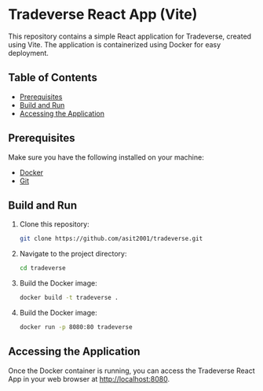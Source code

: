# Tradeverse React App (Vite)

This repository contains a simple React application for Tradeverse, created using Vite. The application is containerized using Docker for easy deployment.

## Table of Contents

- [Prerequisites](#prerequisites)
- [Build and Run](#build-and-run)
- [Accessing the Application](#accessing-the-application)

## Prerequisites

Make sure you have the following installed on your machine:

- [Docker](https://www.docker.com/get-started)
- [Git](https://git-scm.com/)

## Build and Run

1. Clone this repository:

   ```bash
   git clone https://github.com/asit2001/tradeverse.git

2. Navigate to the project directory:

    ```bash
   cd tradeverse
    ```

3. Build the Docker image:

    ```bash
    docker build -t tradeverse .
    ```

4. Build the Docker image:

    ```bash
    docker run -p 8080:80 tradeverse
    ```

## Accessing the Application

Once the Docker container is running, you can access the Tradeverse React App in your web browser at <http://localhost:8080>.
